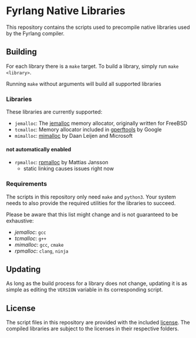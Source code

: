 # Fyrlang Native Libraries

This repository contains the scripts used to precompile native libraries used by the Fyrlang compiler.

## Building

For each library there is a `make` target.
To build a library, simply run `make <library>`.

Running `make` without arguments will build all supported libraries

### Libraries

These libraries are currently supported:

- `jemalloc`: The [jemalloc](https://github.com/jemalloc/jemalloc) memory allocator, originally written for FreeBSD
- `tcmalloc`: Memory allocator included in [gperftools](https://github.com/gperftools/gperftools) by Google
- `mimalloc`: [mimalloc](https://github.com/microsoft/mimalloc) by Daan Leijen and Microsoft

#### not automatically enabled

- `rpmalloc`: [rpmalloc](https://github.com/mjansson/rpmalloc) by Mattias Jansson
	- static linking causes issues right now

### Requirements

The scripts in this repository only need `make` and `python3`.
Your system needs to also provide the required utilities for the libraries to succeed.

Please be aware that this list might change and is not guaranteed to be exhaustive:
- _jemalloc_: `gcc`
- _tcmalloc_: `g++`
- _mimalloc_: `gcc`, `cmake`
- _rpmalloc_: `clang`, `ninja`

## Updating

As long as the build process for a library does not change, updating it is as simple as editing the `VERSION` variable in its corresponding script.

## License

The script files in this repository are provided with the included [license](LICENSE.md).
The compiled libraries are subject to the licenses in their respective folders.


